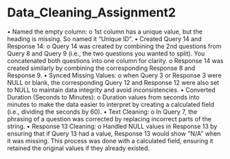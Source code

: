 # Data_Cleaning_Assignment2
•	Named the empty column:
o	1st column has a unique value, but the heading is missing. So named it “Unique ID”.
•	Created Query 14 and Response 14:
o	Query 14 was created by combining the 2nd questions from Query 8 and Query 9 (i.e., the two questions you wanted to split). You concatenated both questions into one column for clarity.
o	Response 14 was created similarly by combining the corresponding Response 8 and Response 9.
•	Synced Missing Values:
o	when Query 3 or Response 3 were NULL or blank, the corresponding Query 12 and Response 12 were also set to NULL to maintain data integrity and avoid inconsistencies.
•	Converted Duration (Seconds to Minutes):
o	Duration values from seconds into minutes to make the data easier to interpret by creating a calculated field (i.e., dividing the seconds by 60).
•	Text Cleaning: 
o	In Query 7, the phrasing of a question was corrected by replacing incorrect parts of the string.
•	Response 13 Cleaning:
o	Handled NULL values in Response 13 by ensuring that if Query 13 had a value, Response 13 would show "N/A" when it was missing. This process was done with a calculated field, ensuring it retained the original values if they already existed.
